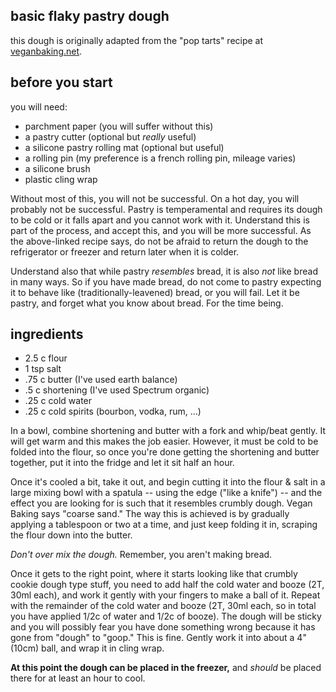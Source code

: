 basic flaky pastry dough
---
this dough is originally adapted from the "pop tarts" recipe at [veganbaking.net](http://www.veganbaking.net/recipes/pastries/strawberry-pop-tarts).

before you start
---
you will need:

- parchment paper (you will suffer without this)
- a pastry cutter (optional but *really* useful)
- a silicone pastry rolling mat (optional but useful)
- a rolling pin (my preference is a french rolling pin, mileage varies)
- a silicone brush
- plastic cling wrap

Without most of this, you will not be successful. On a hot day, you will probably not be successful. Pastry is temperamental and requires its dough to be cold or it falls apart and you cannot work with it. Understand this is part of the process, and accept this, and you will be more successful. As the above-linked recipe says, do not be afraid to return the dough to the refrigerator or freezer and return later when it is colder.

Understand also that while pastry *resembles* bread, it is also *not* like bread in many ways. So if you have made bread, do not come to pastry expecting it to behave like (traditionally-leavened) bread, or you will fail. Let it be pastry, and forget what you know about bread. For the time being.

ingredients
---
- 2.5 c flour
- 1 tsp salt
- .75 c butter (I've used earth balance)
- .5 c shortening (I've used Spectrum organic)
- .25 c cold water
- .25 c cold spirits (bourbon, vodka, rum, &hellip;)

In a bowl, combine shortening and butter with a fork and whip/beat gently. It will get warm and this makes the job easier. However, it must be cold to be folded into the flour, so once you're done getting the shortening and butter together, put it into the fridge and let it sit half an hour.

Once it's cooled a bit, take it out, and begin cutting it into the flour & salt in a large mixing bowl with a spatula -- using the edge ("like a knife") -- and the effect you are looking for is such that it resembles crumbly dough. Vegan Baking says "coarse sand." The way this is achieved is by gradually applying a tablespoon or two at a time, and just keep folding it in, scraping the flour down into the butter.

*Don't over mix the dough.* Remember, you aren't making bread.

Once it gets to the right point, where it starts looking like that crumbly cookie dough type stuff, you need to add half the cold water and booze (2T, 30ml each), and work it gently with your fingers to make a ball of it. Repeat with the remainder of the cold water and booze (2T, 30ml each, so in total you have applied 1/2c of water and 1/2c of booze). The dough will be sticky and you will possibly fear you have done something wrong because it has gone from "dough" to "goop." This is fine. Gently work it into about a 4" (10cm) ball, and wrap it in cling wrap.

**At this point the dough can be placed in the freezer,** and *should* be placed there for at least an hour to cool.
